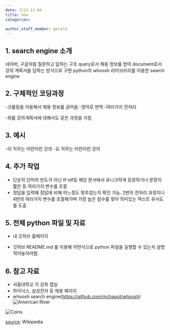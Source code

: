 ```yaml
---
date: 1111-11-04
title: how
categories:

author_staff_member: gerald
---
```

## 1. search engine 소개

네이버, 구글처럼 질문하고 답하는 구조
query로서 채용 정보를 받아 document로서 강의 계획서를 답하는 방식으로 구현
python의 whoosh 라이브러리를 이용한 search engine

## 2. 구체적인 코딩과정

-크롤링을 이용해서 채용 정보를 긁어옴
-영어로 번역
-여러가지 전처리

-위를 강의계획서에 대해서도 같은 과정을 거침

## 3. 예시

-이 직무는 이런이런 강의
-요 직무는 이런이런 강의

## 4. 추가 작업

- 단순히 단어의 빈도가 아닌 tf-idf등 해당 문서에서 유니크하게 등장하거나 문장이 짧은 등 여러가지 변수를 조절
- 정답을 입력해 정답에 비해 어느정도 맞추었는지 확인 가능. 2번의 전처리 과정이나 4번의 여러가지 변수를 조절해가며 가장 높은 점수를 찾아 의미있는 텍스트 유사도를 도출

## 5. 전체 python 파일 및 자료

- 내 깃허브 홈페이지   
+ 깃허브 README.md 를 이용해 어떤식으로 python 파일을 실행할 수 있는지 설명 적어놓아야함.

## 6. 참고 자료

- 서울대학교 각 강좌 랩실
- 하이닉스, 삼성전자 등 채용 페이지
- whoosh search engine(https://github.com/mchaput/whoosh)
![American River](https://source.unsplash.com/random/1500x1146)



![Coins](https://source.unsplash.com/random/1500x1147)



[source](https://en.wikipedia.org/wiki/Sales_effectiveness): Wikipedia

